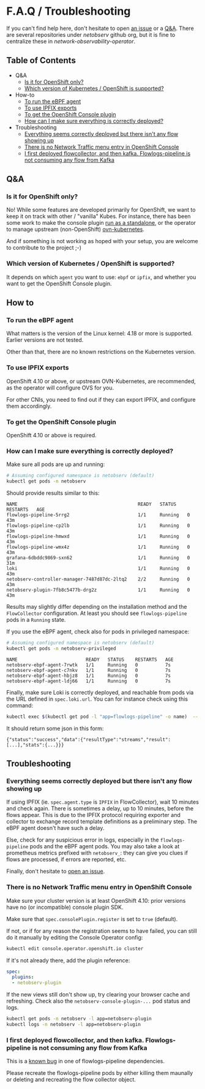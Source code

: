 # F.A.Q / Troubleshooting

If you can't find help here, don't hesitate to open [an issue](https://github.com/netobserv/network-observability-operator/issues) or a [Q&A](https://github.com/netobserv/network-observability-operator/discussions/categories/q-a). There are several repositories under _netobserv_ github org, but it is fine to centralize these in _network-observability-operator_.

## Table of Contents

* Q&A
  * [Is it for OpenShift only?](#is-it-for-openshift-only)
  * [Which version of Kubernetes / OpenShift is supported?](#which-version-of-kubernetes--openshift-is-supported)
* How-to
  * [To run the eBPF agent](#to-run-the-ebpf-agent)
  * [To use IPFIX exports](#to-use-ipfix-exports)
  * [To get the OpenShift Console plugin](#to-get-the-openshift-console-plugin)
  * [How can I make sure everything is correctly deployed?](#how-can-i-make-sure-everything-is-correctly-deployed)
* Troubleshooting
  * [Everything seems correctly deployed but there isn't any flow showing up](#everything-seems-correctly-deployed-but-there-isnt-any-flow-showing-up)
  * [There is no Network Traffic menu entry in OpenShift Console](#there-is-no-network-traffic-menu-entry-in-openshift-console)
  * [I first deployed flowcollector, and then kafka. Flowlogs-pipeline is not consuming any flow from Kafka](#i-first-deployed-flowcollector-and-then-kafka-flowlogs-pipeline-is-not-consuming-any-flow-from-kafka)

## Q&A

### Is it for OpenShift only?

No! While some features are developed primarily for OpenShift, we want to keep it on track with other / "vanilla" Kubes. For instance, there has been some work to make the console plugin [run as a standalone](https://github.com/netobserv/network-observability-console-plugin/pull/163), or the operator to manage upstream (non-OpenShift) [ovn-kubernetes](https://github.com/netobserv/network-observability-operator/pull/97).

And if something is not working as hoped with your setup, you are welcome to contribute to the project ;-)

### Which version of Kubernetes / OpenShift is supported?

It depends on which `agent` you want to use: `ebpf` or `ipfix`, and whether you want to get the OpenShift Console plugin.

## How to

### To run the eBPF agent

What matters is the version of the Linux kernel: 4.18 or more is supported. Earlier versions are not tested.

Other than that, there are no known restrictions on the Kubernetes version.

### To use IPFIX exports

OpenShift 4.10 or above, or upstream OVN-Kubernetes, are recommended, as the operator will configure OVS for you.

For other CNIs, you need to find out if they can export IPFIX, and configure them accordingly.

### To get the OpenShift Console plugin

OpenShift 4.10 or above is required.

### How can I make sure everything is correctly deployed?

Make sure all pods are up and running:

```bash
# Assuming configured namespace is netobserv (default)
kubectl get pods -n netobserv
```

Should provide results similar to this:

```
NAME                                            READY   STATUS    RESTARTS   AGE
flowlogs-pipeline-5rrg2                         1/1     Running   0          43m
flowlogs-pipeline-cp2lb                         1/1     Running   0          43m
flowlogs-pipeline-hmwxd                         1/1     Running   0          43m
flowlogs-pipeline-wmx4z                         1/1     Running   0          43m
grafana-6dbddc9869-sxn62                        1/1     Running   0          31m
loki                                            1/1     Running   0          43m
netobserv-controller-manager-7487d87dc-2ltq2    2/2     Running   0          43m
netobserv-plugin-7fb8c5477b-drg2z               1/1     Running   0          43m
```

Results may slightly differ depending on the installation method and the `FlowCollector` configuration. At least you should see `flowlogs-pipeline` pods in a `Running` state.

If you use the eBPF agent, check also for pods in privileged namespace:

```bash
# Assuming configured namespace is netobserv (default)
kubectl get pods -n netobserv-privileged
```

```
NAME                         READY   STATUS    RESTARTS   AGE
netobserv-ebpf-agent-7rwtk   1/1     Running   0          7s
netobserv-ebpf-agent-c7nkv   1/1     Running   0          7s
netobserv-ebpf-agent-hbjz8   1/1     Running   0          7s
netobserv-ebpf-agent-ldj66   1/1     Running   0          7s

```

Finally, make sure Loki is correctly deployed, and reachable from pods via the URL defined in `spec.loki.url`. You can for instance check using this command:

```bash
kubectl exec $(kubectl get pod -l "app=flowlogs-pipeline" -o name)  -- curl  -G -s "`kubectl get flowcollector cluster -o=jsonpath={.spec.loki.url}`loki/api/v1/query" --data-urlencode 'query={app="netobserv-flowcollector"}' --data-urlencode 'limit=1'
```

It should return some json in this form:

```
{"status":"success","data":{"resultType":"streams","result":[...],"stats":{...}}}
```

## Troubleshooting

### Everything seems correctly deployed but there isn't any flow showing up

If using IPFIX (ie. `spec.agent.type` is `IPFIX` in FlowCollector), wait 10 minutes and check again. There is sometimes a delay, up to 10 minutes, before the flows appear. This is due to the IPFIX protocol requiring exporter and collector to exchange record template definitions as a preliminary step. The eBPF agent doesn't have such a delay.

Else, check for any suspicious error in logs, especially in the `flowlogs-pipeline` pods and the eBPF agent pods. You may also take a look at prometheus metrics prefixed with `netobserv_`: they can give you clues if flows are processed, if errors are reported, etc.

Finally, don't hesitate to [open an issue](https://github.com/netobserv/network-observability-operator/issues).

### There is no Network Traffic menu entry in OpenShift Console

Make sure your cluster version is at least OpenShift 4.10: prior versions have no (or incompatible) console plugin SDK.

Make sure that `spec.consolePlugin.register` is set to `true` (default).

If not, or if for any reason the registration seems to have failed, you can still do it manually by editing the Console Operator config:

```bash
kubectl edit console.operator.openshift.io cluster
```

If it's not already there, add the plugin reference:

```yaml
spec:
  plugins:
  - netobserv-plugin
```

If the new views still don't show up, try clearing your browser cache and refreshing. Check also the `netobserv-console-plugin-...` pod status and logs.

```bash
kubectl get pods -n netobserv -l app=netobserv-plugin
kubectl logs -n netobserv -l app=netobserv-plugin
```

### I first deployed flowcollector, and then kafka. Flowlogs-pipeline is not consuming any flow from Kafka

This is a [known bug](https://github.com/segmentio/kafka-go/issues/1044) in one of flowlogs-pipeline dependencies.

Please recreate the flowlogs-pipeline pods by either killing them maunally or deleting and recreating the flow collector object.